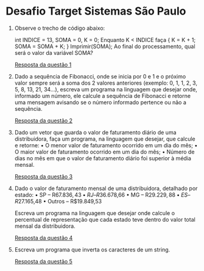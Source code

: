 # Desafio Target Sistemas São Paulo


1) Observe o trecho de código abaixo:

   int INDICE = 13, SOMA = 0, K = 0;
   Enquanto K < INDICE faça { K = K + 1; SOMA = SOMA + K; }
   Imprimir(SOMA);
   Ao final do processamento, qual será o valor da variável SOMA?

     [Resposta da questão 1](https://github.com/Marcelo-Augustovs/target-sistemas-sp/blob/main/src/main/java/com/marcelo/target_sistemas_sp/exercicio1/Main.java) 
  
2) Dado a sequência de Fibonacci, onde se inicia por 0 e 1 e o próximo valor sempre será a soma dos 2 valores anteriores (exemplo: 0, 1, 1, 2, 3, 5, 8, 13, 21, 34...), escreva um programa na linguagem que desejar onde, informado um número, ele calcule a sequência de Fibonacci e retorne uma mensagem avisando se o número informado pertence ou não a sequência.

    [Resposta da questão 2](https://github.com/Marcelo-Augustovs/target-sistemas-sp/tree/main/src/main/java/com/marcelo/target_sistemas_sp/exercicio2) 

3) Dado um vetor que guarda o valor de faturamento diário de uma distribuidora, faça um programa, na linguagem que desejar, que calcule e retorne:
• O menor valor de faturamento ocorrido em um dia do mês;
• O maior valor de faturamento ocorrido em um dia do mês;
• Número de dias no mês em que o valor de faturamento diário foi superior à média mensal.

   [Resposta da questão 3](https://github.com/Marcelo-Augustovs/target-sistemas-sp/tree/main/src/main/java/com/marcelo/target_sistemas_sp/exercicio3)

4) Dado o valor de faturamento mensal de uma distribuidora, detalhado por estado:
• SP – R$67.836,43
• RJ – R$36.678,66
• MG – R$29.229,88
• ES – R$27.165,48
• Outros – R$19.849,53

   Escreva um programa na linguagem que desejar onde calcule o percentual de representação que cada estado teve dentro do valor total mensal da distribuidora. 

   [Resposta da questão 4](https://github.com/Marcelo-Augustovs/target-sistemas-sp/blob/main/src/main/java/com/marcelo/target_sistemas_sp/exercicio4/Main.java)


5) Escreva um programa que inverta os caracteres de um string.
   
   [Resposta da questão 5](https://github.com/Marcelo-Augustovs/target-sistemas-sp/tree/main/src/main/java/com/marcelo/target_sistemas_sp/exercicio5)

